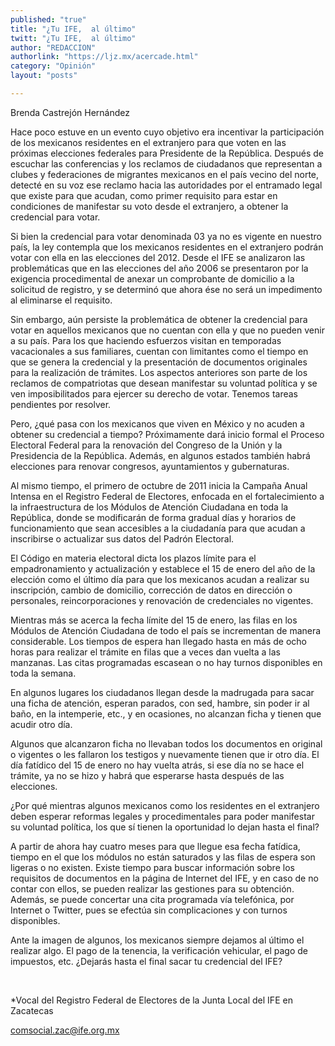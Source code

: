 ```yaml
---
published: "true"
title: "¿Tu IFE,  al último"
twitt: "¿Tu IFE,  al último"
author: "REDACCION"
authorlink: "https://ljz.mx/acercade.html"
category: "Opinión"
layout: "posts"

---
```



  Brenda Castrejón Hernández



Hace poco estuve en un evento cuyo objetivo era incentivar la participación de los mexicanos residentes en el extranjero para que voten en las próximas elecciones federales para Presidente de la República. Después de escuchar las conferencias y los reclamos de ciudadanos que representan a clubes y federaciones de migrantes mexicanos en el país vecino del norte, detecté en su voz ese reclamo hacia las autoridades por el entramado legal que existe para que acudan, como primer requisito para estar en condiciones de manifestar su voto desde el extranjero, a obtener la credencial para votar.  

  Si bien la credencial para votar denominada 03 ya no es vigente en nuestro país, la ley contempla que los mexicanos residentes en el extranjero podrán votar con ella en las elecciones del 2012. Desde el IFE se analizaron las problemáticas que en las elecciones del año 2006 se presentaron por la exigencia procedimental de anexar un comprobante de domicilio a la solicitud de registro, y se determinó que ahora ése no será un impedimento al eliminarse el requisito.



  Sin embargo, aún persiste la problemática de obtener la credencial para votar en aquellos mexicanos que no cuentan con ella y que no pueden venir a su país. Para los que haciendo esfuerzos visitan en temporadas vacacionales a sus familiares, cuentan con limitantes como el tiempo en que se genera la credencial y la presentación de documentos originales para la realización de trámites. Los aspectos anteriores son parte de los reclamos de compatriotas que desean manifestar su voluntad política y se ven imposibilitados para ejercer su derecho de votar. Tenemos tareas pendientes por resolver.



  Pero, ¿qué pasa con los mexicanos que viven en México y no acuden a obtener su credencial a tiempo? Próximamente dará inicio formal el Proceso Electoral Federal para la renovación del Congreso de la Unión y la Presidencia de la República. Además, en algunos estados también habrá elecciones para renovar congresos, ayuntamientos y gubernaturas.



  Al mismo tiempo, el primero de octubre de 2011 inicia la Campaña Anual Intensa en el Registro Federal de Electores, enfocada en el fortalecimiento a la infraestructura de los Módulos de Atención Ciudadana en toda la República, donde se modificarán de forma gradual días y horarios de funcionamiento que sean accesibles a la ciudadanía para que acudan a inscribirse o actualizar sus datos del Padrón Electoral.



  El Código en materia electoral dicta los plazos límite para el empadronamiento y actualización y establece el 15 de enero del año de la elección como el último día para que los mexicanos acudan a realizar su inscripción, cambio de domicilio, corrección de datos en dirección o personales, reincorporaciones y renovación de credenciales no vigentes.



  Mientras más se acerca la fecha límite del 15 de enero, las filas en los Módulos de Atención Ciudadana de todo el país se incrementan de manera considerable. Los tiempos de espera han llegado hasta en más de ocho horas para realizar el trámite en filas que a veces dan vuelta a las manzanas. Las citas programadas escasean o no hay turnos disponibles en toda la semana.



  En algunos lugares los ciudadanos llegan desde la madrugada para sacar una ficha de atención, esperan parados, con sed, hambre, sin poder ir al baño, en la intemperie, etc., y en ocasiones, no alcanzan ficha y tienen que acudir otro día.



  Algunos que alcanzaron ficha no llevaban todos los documentos en original o vigentes o les fallaron los testigos y nuevamente tienen que ir otro día. El día fatídico del 15 de enero no hay vuelta atrás, si ese día no se hace el trámite, ya no se hizo y habrá que esperarse hasta después de las elecciones.



  ¿Por qué mientras algunos mexicanos como los residentes en el extranjero deben esperar reformas legales y procedimentales para poder manifestar su voluntad política, los que sí tienen la oportunidad lo dejan hasta el final?



  A partir de ahora hay cuatro meses para que llegue esa fecha fatídica, tiempo en el que los módulos no están saturados y las filas de espera son ligeras o no existen. Existe tiempo para buscar información sobre los requisitos de documentos en la página de Internet del IFE, y en caso de no contar con ellos, se pueden realizar las gestiones para su obtención. Además, se puede concertar una cita programada vía telefónica, por Internet o Twitter, pues se efectúa sin complicaciones y con turnos disponibles.



  Ante la imagen de algunos, los mexicanos siempre dejamos al último el realizar algo. El pago de la tenencia, la verificación vehicular, el pago de impuestos, etc. ¿Dejarás hasta el final sacar tu credencial del IFE?



   



  *Vocal del Registro Federal de Electores de la Junta Local del IFE en Zacatecas



  comsocial.zac@ife.org.mx

